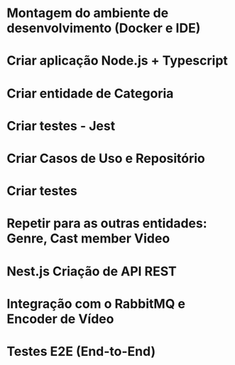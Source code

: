 # Montagem do ambiente de desenvolvimento (Docker e IDE)
# Criar aplicação Node.js + Typescript
# Criar entidade de Categoria
# Criar testes - Jest 
# Criar Casos de Uso e Repositório
# Criar testes

# Repetir para as outras entidades: Genre, Cast member Video

# Nest.js Criação de API REST
# Integração com o RabbitMQ e Encoder de Vídeo
# Testes E2E (End-to-End)

